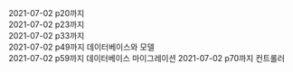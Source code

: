 2021-07-02 p20까지  
2021-07-02 p23까지  
2021-07-02 p33까지  
2021-07-02 p49까지 데이터베이스와 모델  
2021-07-02 p59까지 데이터베이스 마이그레이션 
2021-07-02 p70까지 컨트롤러  
 
